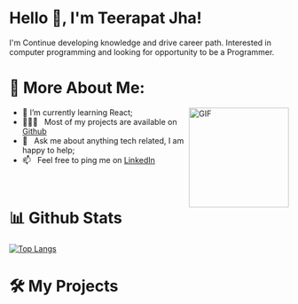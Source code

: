 #  Hello 👋, I'm Teerapat Jha!

I'm Continue developing knowledge and drive career path. Interested in computer programming and looking for opportunity to be a Programmer.


# 🧐  More About Me:
<img align="right" alt="GIF" src="https://raw.githubusercontent.com/rahul-jha98/rahul-jha98/main/techstack.gif" width="180px"/>

- 🌱  I’m currently learning React;
- 👨🏻‍💻 &nbsp; Most of my projects are available on [Github](https://github.com/titlebuu?tab=repositories)
- 💬 &nbsp; Ask me about anything tech related, I am happy to help;
- 📫 &nbsp; Feel free to ping me on [LinkedIn](https://www.linkedin.com/in/teerapat-wongsa-521759204/)

<br>

# 📊 Github Stats
[![Top Langs](https://github-readme-stats.vercel.app/api/top-langs/?username=titlebuu&layout=compact)](https://github.com/titlebuu/github-readme-stats)


# 🛠️ My Projects

